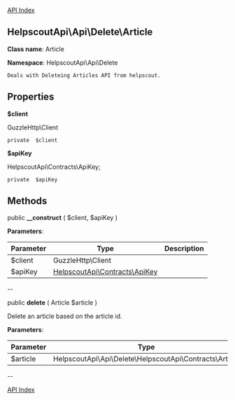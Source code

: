 [API Index](ApiIndex.md)


HelpscoutApi\Api\Delete\Article
---------------


**Class name**: Article

**Namespace**: HelpscoutApi\Api\Delete







    Deals with Deleteing Articles API from helpscout.

    





Properties
----------


**$client**

GuzzleHttp\Client



    private  $client






**$apiKey**

HelpscoutApi\Contracts\ApiKey;



    private  $apiKey






Methods
-------


public **__construct** (  $client,  $apiKey )











**Parameters**:

| Parameter | Type | Description |
|-----------|------|-------------|
| $client | GuzzleHttp\Client |  |
| $apiKey | [HelpscoutApi\Contracts\ApiKey](HelpscoutApi-Contracts-ApiKey.md) |  |

--

public **delete** ( Article $article )


Delete an article based on the article id.








**Parameters**:

| Parameter | Type | Description |
|-----------|------|-------------|
| $article | HelpscoutApi\Api\Delete\HelpscoutApi\Contracts\Article |  |

--

[API Index](ApiIndex.md)
